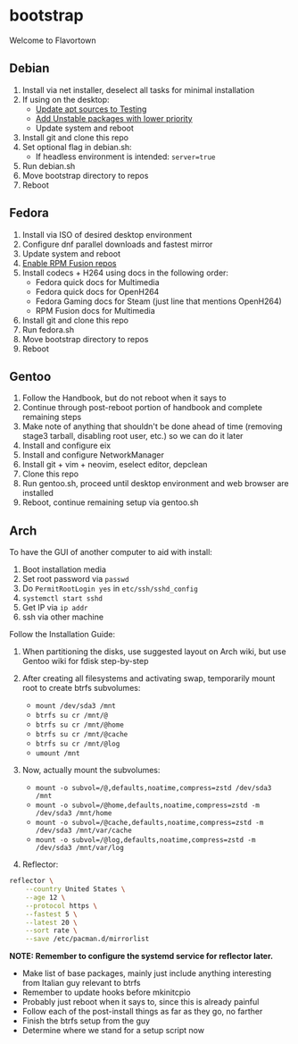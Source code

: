 # bootstrap

Welcome to Flavortown

## Debian

1. Install via net installer, deselect all tasks for minimal installation
2. If using on the desktop:
   - [Update apt sources to Testing](https://wiki.debian.org/DebianTesting)
   - [Add Unstable packages with lower priority](https://wiki.debian.org/DebianUnstable)
   - Update system and reboot
3. Install git and clone this repo
4. Set optional flag in debian.sh:
   - If headless environment is intended: `server=true`
5. Run debian.sh
6. Move bootstrap directory to repos
7. Reboot

## Fedora

1. Install via ISO of desired desktop environment
2. Configure dnf parallel downloads and fastest mirror
3. Update system and reboot
4. [Enable RPM Fusion repos](https://docs.fedoraproject.org/en-US/quick-docs/rpmfusion-setup/)
5. Install codecs + H264 using docs in the following order:
   - Fedora quick docs for Multimedia
   - Fedora quick docs for OpenH264
   - Fedora Gaming docs for Steam (just line that mentions OpenH264)
   - RPM Fusion docs for Multimedia
6. Install git and clone this repo
7. Run fedora.sh
8. Move bootstrap directory to repos
9. Reboot

## Gentoo

1. Follow the Handbook, but do not reboot when it says to
2. Continue through post-reboot portion of handbook and complete remaining steps
3. Make note of anything that shouldn't be done ahead of time (removing
   stage3 tarball, disabling root user, etc.) so we can do it later
4. Install and configure eix
5. Install and configure NetworkManager
6. Install git + vim + neovim, eselect editor, depclean
7. Clone this repo
8. Run gentoo.sh, proceed until desktop environment and web browser are installed
9. Reboot, continue remaining setup via gentoo.sh

## Arch

To have the GUI of another computer to aid with install:

1. Boot installation media
2. Set root password via `passwd`
3. Do `PermitRootLogin yes` in `etc/ssh/sshd_config`
4. `systemctl start sshd`
5. Get IP via `ip addr`
6. ssh via other machine

Follow the Installation Guide:

1. When partitioning the disks, use suggested layout on Arch wiki,
   but use Gentoo wiki for fdisk step-by-step
2. After creating all filesystems and activating swap,
   temporarily mount root to create btrfs subvolumes:
   - `mount /dev/sda3 /mnt`
   - `btrfs su cr /mnt/@`
   - `btrfs su cr /mnt/@home`
   - `btrfs su cr /mnt/@cache`
   - `btrfs su cr /mnt/@log`
   - `umount /mnt`
3. Now, actually mount the subvolumes:

   - `mount -o subvol=/@,defaults,noatime,compress=zstd /dev/sda3 /mnt`
   - `mount -o subvol=/@home,defaults,noatime,compress=zstd -m /dev/sda3 /mnt/home`
   - `mount -o subvol=/@cache,defaults,noatime,compress=zstd -m /dev/sda3 /mnt/var/cache`
   - `mount -o subvol=/@log,defaults,noatime,compress=zstd -m /dev/sda3 /mnt/var/log`

4. Reflector:

```bash
reflector \
    --country United States \
    --age 12 \
    --protocol https \
    --fastest 5 \
    --latest 20 \
    --sort rate \
    --save /etc/pacman.d/mirrorlist
```

**NOTE: Remember to configure the systemd service for reflector later.**

- Make list of base packages, mainly just include anything interesting from Italian
  guy relevant to btrfs
- Remember to update hooks before mkinitcpio
- Probably just reboot when it says to, since this is already painful
- Follow each of the post-install things as far as they go, no farther
- Finish the btrfs setup from the guy
- Determine where we stand for a setup script now
